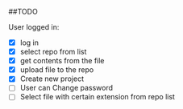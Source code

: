 ##TODO

User logged in:
- [x] log in
- [x] select repo from list
- [x] get contents from the file
- [x] upload file to the repo
- [x] Create new project
- [ ] User can Change password
- [ ] Select file with certain extension from repo list
